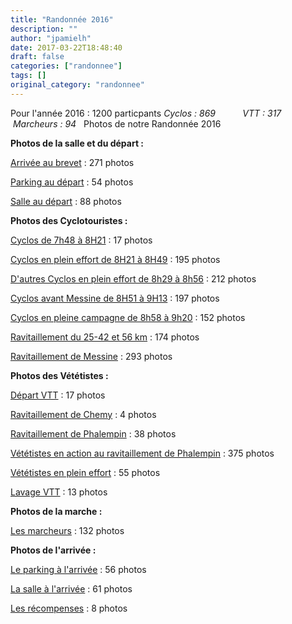 ```yaml
---
title: "Randonnée 2016"
description: ""
author: "jpamielh"
date: 2017-03-22T18:48:40
draft: false
categories: ["randonnee"]
tags: []
original_category: "randonnee"
---
```


Pour l'ann&eacute;e 2016 : 1200 particpants
*Cyclos : 869 &nbsp; &nbsp; &nbsp; &nbsp; &nbsp; VTT : 317 &nbsp; &nbsp; &nbsp; &nbsp;Marcheurs : 94* &nbsp;
Photos de notre Randonn&eacute;e 2016

**Photos de la salle et du d&eacute;part :**

[Arriv&eacute;e au brevet](https://goo.gl/photos/769MP63djcTDzuvAA) : 271 photos

[Parking au d&eacute;part](https://goo.gl/photos/yA7Ao7pXUSvB3NZg9) : 54 photos

[Salle au d&eacute;part](https://goo.gl/photos/haU2hKaoj9GqTbNZ6) : 88 photos

**Photos des Cyclotouristes :**

[Cyclos de 7h48 &agrave; 8H21](https://goo.gl/photos/yPYPYKVhRB8tF8q76) : 17 photos

[Cyclos en plein effort de 8H21 &agrave; 8H49](https://goo.gl/photos/SbpmmndTZT6zf88f6) : 195 photos

[D'autres Cyclos en plein effort de 8h29 &agrave; 8h56](https://goo.gl/photos/yauq1htvJRaRvdLf8) : 212 photos 

[Cyclos avant Messine de 8H51 &agrave; 9H13](https://goo.gl/photos/YJemEEVkzJTerCha7) : 197 photos

[Cyclos en pleine campagne de 8h58 &agrave; 9h20](https://goo.gl/photos/kkdne48DrWCVS2cJ6) : 152 photos 

[Ravitaillement du 25-42 et 56 km](https://goo.gl/photos/CCPj5VCgfXFiGFsC9) : 174 photos

[Ravitaillement de Messine](https://goo.gl/photos/h71tdaX6XKk1io2W6) : 293 photos

**Photos des V&eacute;t&eacute;tistes :**

[D&eacute;part VTT](https://goo.gl/photos/jj3HTVrAzkgPD4C99) : 17 photos

[Ravitaillement de Chemy](https://goo.gl/photos/HxpKbysrYC4TP7MJ6) : 4 photos 

[Ravitaillement de Phalempin](https://goo.gl/photos/fw27e52KvWwkhHkB6) : 38 photos 

[V&eacute;t&eacute;tistes en action au ravitaillement de Phalempin](https://www.dropbox.com/l/bplUvJHlM5pdIy9KGmPIHt) : 375 photos

[V&eacute;t&eacute;tistes en plein effort](https://goo.gl/photos/hEW7KhJgW6KWEKYs7) : 55 photos

[Lavage VTT](https://goo.gl/photos/dphdMuyWYiKqQdqT7) : 13 photos 

**Photos de la marche :**

[Les marcheurs](https://goo.gl/photos/Q1xQmj8e7hZrB8dZ8) : 132 photos

**Photos de l'arriv&eacute;e :**

[Le parking &agrave; l'arriv&eacute;e](https://goo.gl/photos/T2RULcVfjAGe6m2T6) : 56 photos

[La salle &agrave; l'arriv&eacute;e](https://goo.gl/photos/k4zzXgprf2mLoUgm9) : 61 photos

[Les r&eacute;compenses](https://goo.gl/photos/VVWC8hQJ5ZVQU3fW9) : 8 photos